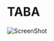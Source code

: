 # TABA

![ScreenShot](https://raw.github.com//cabraljv/taba/tree/master/mobile-frontend/docs/establishment_screen.png)
